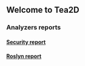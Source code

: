 ## Welcome to Tea2D

### Analyzers reports

#### [Security report](security.md)
#### [Roslyn report](roslyn.md)